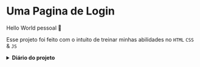 <h1>Uma Pagina de Login</h1>


Hello World pessoal 🖖

Esse projeto foi feito com o intuito de treinar minhas abilidades no <code>HTML</code> <code>CSS</code> & <code>JS</code>


<details>
 	<summary><strong>Diário do projeto</strong></summary>
	<strong>001:</strong> <a href="./src/001.md">Começando a pagina de login</a> 
	<br>
	<strong>002:</strong> <a href="./src/002.md">Uma nova página + novos estilos na página</a>
	
</details>

